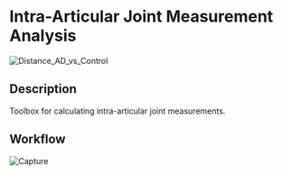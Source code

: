 # Intra-Articular Joint Measurement Analysis
![Distance_AD_vs_Control](https://user-images.githubusercontent.com/69816397/211891169-d905490a-9692-4162-b5f7-3c27e6a9c24a.gif)

## Description
Toolbox for calculating intra-articular joint measurements.

## Workflow
![Capture](https://github.com/Lenz-Lab/JMA/assets/69816397/7ba822dd-e159-422c-bbb3-d8738d161304)


